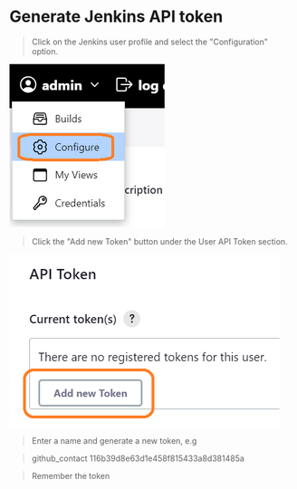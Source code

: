 # Generate Jenkins API token

>Click on the Jenkins user profile and select the "Configuration" option.

![Picture 81](../assets/step8pic1jenkinsConfAdm.png)

>Click the "Add new Token" button under the User API Token section.

![Picture 82](../assets/step8pic2jenkinsAddToken.png)

>Enter a name and generate a new token, e.g

>github_contact
>116b39d8e63d1e458f815433a8d381485a

>Remember the token

<br/>
